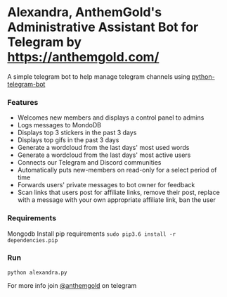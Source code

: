 # Alexandra, AnthemGold's Administrative Assistant Bot for Telegram by https://anthemgold.com/

A simple telegram bot to help manage telegram channels using [python-telegram-bot](https://github.com/python-telegram-bot/python-telegram-bot)

### Features
* Welcomes new members and displays a control panel to admins
* Logs messages to MondoDB
* Displays top 3 stickers in the past 3 days
* Displays top gifs in the past 3 days
* Generate a wordcloud from the last days' most used words
* Generate a wordcloud from the last days' most active users
* Connects our Telegram and Discord communities
* Automatically puts new-members on read-only for a select period of time
* Forwards users' private messages to bot owner for feedback
* Scan links that users post for affiliate links, remove their post, replace with a message with your own appropriate affiliate link, ban the user

### Requirements
Mongodb
Install pip requirements `sudo pip3.6 install -r dependencies.pip`

### Run
`python alexandra.py`

For more info join [@anthemgold](https://t.me/anthemgold) on telegram

[logo]: https://github.com/AnthemGold/Alexandra/blob/master/graphics/alexandra_profile.jpg "Alexandra Profile"
